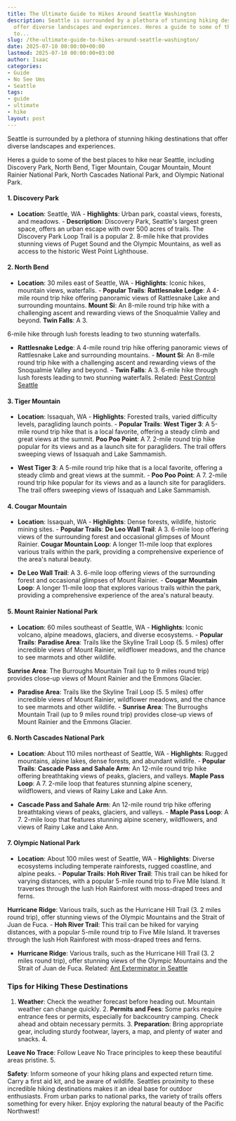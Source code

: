 ```yaml
---
title: The Ultimate Guide to Hikes Around Seattle Washington
description: Seattle is surrounded by a plethora of stunning hiking destinations that
  offer diverse landscapes and experiences. Heres a guide to some of the best places
  to...
slug: /the-ultimate-guide-to-hikes-around-seattle-washington/
date: 2025-07-10 00:00:00+00:00
lastmod: 2025-07-10 00:00:00+03:00
author: Isaac
categories:
- Guide
- No See Ums
- Seattle
tags:
- guide
- ultimate
- hike
layout: post
---
```

Seattle is surrounded by a plethora of stunning hiking destinations that offer diverse landscapes and experiences.

Heres a guide to some of the best places to hike near Seattle, including Discovery Park, North Bend, Tiger Mountain, Cougar Mountain, Mount Rainier National Park, North Cascades National Park, and Olympic National Park.

####  1. Discovery Park

- **Location**: Seattle, WA - **Highlights**: Urban park, coastal views, forests, and meadows. - **Description**: Discovery Park, Seattle's largest green space, offers an urban escape with over 500 acres of trails. The Discovery Park Loop Trail is a popular 2. 8-mile hike that provides stunning views of Puget Sound and the Olympic Mountains, as well as access to the historic West Point Lighthouse.

####  2. North Bend

- **Location**: 30 miles east of Seattle, WA - **Highlights**: Iconic hikes, mountain views, waterfalls. - **Popular Trails**: **Rattlesnake Ledge**: A 4-mile round trip hike offering panoramic views of Rattlesnake Lake and surrounding mountains. **Mount Si**: An 8-mile round trip hike with a challenging ascent and rewarding views of the Snoqualmie Valley and beyond. **Twin Falls**: A 3.

6-mile hike through lush forests leading to two stunning waterfalls.

- **Rattlesnake Ledge**: A 4-mile round trip hike offering panoramic views of Rattlesnake Lake and surrounding mountains. - **Mount Si**: An 8-mile round trip hike with a challenging ascent and rewarding views of the Snoqualmie Valley and beyond. - **Twin Falls**: A 3. 6-mile hike through lush forests leading to two stunning waterfalls. Related: [Pest Control Seattle](https://pestpolicy.com/seattle/pest-control-seattle/)

####  3. Tiger Mountain

- **Location**: Issaquah, WA - **Highlights**: Forested trails, varied difficulty levels, paragliding launch points. - **Popular Trails**: **West Tiger 3**: A 5-mile round trip hike that is a local favorite, offering a steady climb and great views at the summit. **Poo Poo Point**: A 7. 2-mile round trip hike popular for its views and as a launch site for paragliders. The trail offers sweeping views of Issaquah and Lake Sammamish.

- **West Tiger 3**: A 5-mile round trip hike that is a local favorite, offering a steady climb and great views at the summit. - **Poo Poo Point**: A 7. 2-mile round trip hike popular for its views and as a launch site for paragliders. The trail offers sweeping views of Issaquah and Lake Sammamish.

####  4. Cougar Mountain

- **Location**: Issaquah, WA - **Highlights**: Dense forests, wildlife, historic mining sites. - **Popular Trails**: **De Leo Wall Trail**: A 3. 6-mile loop offering views of the surrounding forest and occasional glimpses of Mount Rainier. **Cougar Mountain Loop**: A longer 11-mile loop that explores various trails within the park, providing a comprehensive experience of the area's natural beauty.

- **De Leo Wall Trail**: A 3. 6-mile loop offering views of the surrounding forest and occasional glimpses of Mount Rainier. - **Cougar Mountain Loop**: A longer 11-mile loop that explores various trails within the park, providing a comprehensive experience of the area's natural beauty.

####  5. Mount Rainier National Park

- **Location**: 60 miles southeast of Seattle, WA - **Highlights**: Iconic volcano, alpine meadows, glaciers, and diverse ecosystems. - **Popular Trails**: **Paradise Area**: Trails like the Skyline Trail Loop (5. 5 miles) offer incredible views of Mount Rainier, wildflower meadows, and the chance to see marmots and other wildlife.

**Sunrise Area**: The Burroughs Mountain Trail (up to 9 miles round trip) provides close-up views of Mount Rainier and the Emmons Glacier.

- **Paradise Area**: Trails like the Skyline Trail Loop (5. 5 miles) offer incredible views of Mount Rainier, wildflower meadows, and the chance to see marmots and other wildlife. - **Sunrise Area**: The Burroughs Mountain Trail (up to 9 miles round trip) provides close-up views of Mount Rainier and the Emmons Glacier.

####  6. North Cascades National Park

- **Location**: About 110 miles northeast of Seattle, WA - **Highlights**: Rugged mountains, alpine lakes, dense forests, and abundant wildlife. - **Popular Trails**: **Cascade Pass and Sahale Arm**: An 12-mile round trip hike offering breathtaking views of peaks, glaciers, and valleys. **Maple Pass Loop**: A 7. 2-mile loop that features stunning alpine scenery, wildflowers, and views of Rainy Lake and Lake Ann.

- **Cascade Pass and Sahale Arm**: An 12-mile round trip hike offering breathtaking views of peaks, glaciers, and valleys. - **Maple Pass Loop**: A 7. 2-mile loop that features stunning alpine scenery, wildflowers, and views of Rainy Lake and Lake Ann.

####  7. Olympic National Park

- **Location**: About 100 miles west of Seattle, WA - **Highlights**: Diverse ecosystems including temperate rainforests, rugged coastline, and alpine peaks. - **Popular Trails**: **Hoh River Trail**: This trail can be hiked for varying distances, with a popular 5-mile round trip to Five Mile Island. It traverses through the lush Hoh Rainforest with moss-draped trees and ferns.

**Hurricane Ridge**: Various trails, such as the Hurricane Hill Trail (3. 2 miles round trip), offer stunning views of the Olympic Mountains and the Strait of Juan de Fuca. - **Hoh River Trail**: This trail can be hiked for varying distances, with a popular 5-mile round trip to Five Mile Island. It traverses through the lush Hoh Rainforest with moss-draped trees and ferns.

- **Hurricane Ridge**: Various trails, such as the Hurricane Hill Trail (3. 2 miles round trip), offer stunning views of the Olympic Mountains and the Strait of Juan de Fuca. Related: [Ant Exterminator in Seattle](https://pestpolicy.com/ant-exterminator-in-seattle/)

###  Tips for Hiking These Destinations

1. **Weather**: Check the weather forecast before heading out. Mountain weather can change quickly. 2. **Permits and Fees**: Some parks require entrance fees or permits, especially for backcountry camping. Check ahead and obtain necessary permits. 3. **Preparation**: Bring appropriate gear, including sturdy footwear, layers, a map, and plenty of water and snacks. 4.

**Leave No Trace**: Follow Leave No Trace principles to keep these beautiful areas pristine. 5.

**Safety**: Inform someone of your hiking plans and expected return time. Carry a first aid kit, and be aware of wildlife. Seattles proximity to these incredible hiking destinations makes it an ideal base for outdoor enthusiasts. From urban parks to national parks, the variety of trails offers something for every hiker. Enjoy exploring the natural beauty of the Pacific Northwest!